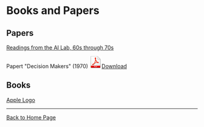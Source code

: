 # Books and Papers

## Papers

[Readings from the AI Lab, 60s through 70s](Papers.md)

Papert "Decision Makers" (1970) [![PDF](./images/pdf.png)](./documents/PapertDecisionMaker.pdf)[Download](./documents/PapertDecisionMaker.pdf)

## Books

[Apple Logo](AppleLogo.md)


----

[Back to Home Page](Home.md)
